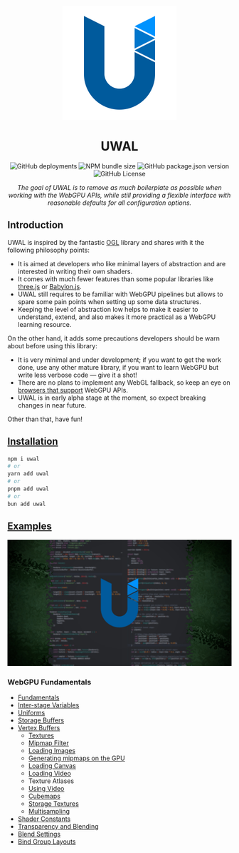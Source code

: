 <p align="center">
  <a title="UWAL" href="https://ustymukhman.github.io/uwal/" target="_blank" rel="noopener noreferrer">
    <img alt="UWAL" src="assets/favicon.svg" width="256" height="256" />
  </a>
</p>

<h1 align="center">UWAL</h1>

<p align="center">
  <img alt="GitHub deployments" src="https://img.shields.io/github/deployments/UstymUkhman/uwal/github-pages?style=flat-square" />
  <img alt="NPM bundle size" src="https://img.shields.io/bundlephobia/min/uwal?style=flat-square" />
  <img alt="GitHub package.json version" src="https://img.shields.io/github/package-json/v/UstymUkhman/uwal?color=orange&style=flat-square" />
  <img alt="GitHub License" src="https://img.shields.io/github/license/UstymUkhman/uwal?color=lightgrey&style=flat-square" />
</p>

<p align="center">
  <i>The goal of UWAL is to remove as much boilerplate as possible when working with the WebGPU APIs, while still providing a flexible interface with reasonable defaults for all configuration options.</i>
</p>

## Introduction

UWAL is inspired by the fantastic [OGL](https://github.com/oframe/ogl) library and shares with it the following philosophy points:

- It is aimed at developers who like minimal layers of abstraction and are interested in writing their own shaders.
- It comes with much fewer features than some popular libraries like [three.js](https://threejs.org/) or [Babylon.js](https://www.babylonjs.com/).
- UWAL still requires to be familiar with WebGPU pipelines but allows to spare some pain points when setting up some data structures.
- Keeping the level of abstraction low helps to make it easier to understand, extend, and also makes it more practical as a WebGPU learning resource.

On the other hand, it adds some precautions developers should be warn about before using this library:

- It is very minimal and under development; if you want to get the work done, use any other mature library, if you want to learn WebGPU but write less verbose code — give it a shot!
- There are no plans to implement any WebGL fallback, so keep an eye on [browsers that support](https://caniuse.com/webgpu) WebGPU APIs.
- UWAL is in early alpha stage at the moment, so expect breaking changes in near future.

Other than that, have fun!

## [Installation](https://www.npmjs.com/package/uwal)

```bash
npm i uwal
# or
yarn add uwal
# or
pnpm add uwal
# or
bun add uwal
```

## [Examples](https://ustymukhman.github.io/uwal/dist/examples/examples.html)

<a title="Basic Program" href="https://www.youtube.com/watch?v=TOCvJR07H6k" target="_blank" rel="noopener noreferrer">
  <img alt="Basic Program" src="assets/images/thumbnail.jpg" />
</a>

### WebGPU Fundamentals

- [Fundamentals](https://ustymukhman.github.io/uwal/dist/lessons/lessons.html#fundamentals)
- [Inter-stage Variables](https://ustymukhman.github.io/uwal/dist/lessons/lessons.html#inter-stage-variables)
- [Uniforms](https://ustymukhman.github.io/uwal/dist/lessons/lessons.html#uniforms)
- [Storage Buffers](https://ustymukhman.github.io/uwal/dist/lessons/lessons.html#storage-buffers)
- [Vertex Buffers](https://ustymukhman.github.io/uwal/dist/lessons/lessons.html#vertex-buffers)
  - [Textures](https://ustymukhman.github.io/uwal/dist/lessons/lessons.html#textures)
  - [Mipmap Filter](https://ustymukhman.github.io/uwal/dist/lessons/lessons.html#mipmap-filter)
  - [Loading Images](https://ustymukhman.github.io/uwal/dist/lessons/lessons.html#loading-images)
  - [Generating mipmaps on the GPU](https://ustymukhman.github.io/uwal/dist/lessons/lessons.html#gpu-mipmaps)
  - [Loading Canvas](https://ustymukhman.github.io/uwal/dist/lessons/lessons.html#loading-canvas)
  - [Loading Video](https://ustymukhman.github.io/uwal/dist/lessons/lessons.html#loading-video)
  - Texture Atlases
  - [Using Video](https://ustymukhman.github.io/uwal/dist/lessons/lessons.html#using-video)
  - [Cubemaps](https://ustymukhman.github.io/uwal/dist/lessons/lessons.html#cubemaps)
  - [Storage Textures](https://ustymukhman.github.io/uwal/dist/lessons/lessons.html#storage-textures)
  - [Multisampling](https://ustymukhman.github.io/uwal/dist/lessons/lessons.html#multisampling)
- [Shader Constants](https://ustymukhman.github.io/uwal/dist/lessons/lessons.html#shader-constants)
- [Transparency and Blending](https://ustymukhman.github.io/uwal/dist/lessons/lessons.html#transparency)
- [Blend Settings](https://ustymukhman.github.io/uwal/dist/lessons/lessons.html#blend-settings)
- [Bind Group Layouts](https://ustymukhman.github.io/uwal/dist/lessons/lessons.html#bind-group-layouts)
